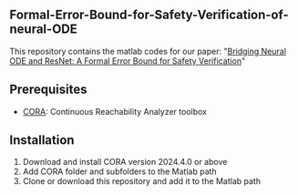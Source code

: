 ## Formal-Error-Bound-for-Safety-Verification-of-neural-ODE

This repository contains the matlab codes for our paper: "[Bridging Neural ODE and ResNet: A Formal Error Bound for Safety Verification](http://arxiv.org/abs/2506.03227)"

## Prerequisites
- [CORA](https://tumcps.github.io/CORA/): Continuous Reachability Analyzer toolbox 


## Installation
1. Download and install CORA version 2024.4.0 or above
2. Add CORA folder and subfolders to the Matlab path
3. Clone or download this repository and add it to the Matlab path
